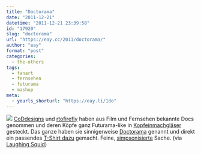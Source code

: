 ```yaml
---
title: "Doctorama"
date: "2011-12-21"
datetime: "2011-12-21 23:39:58"
id: "17920"
slug: "doctorama"
url: "https://eay.cc/2011/doctorama/"
author: "eay"
format: "post"
categories:
  - the-others
tags:
  - fanart
  - fernsehen
  - futurama
  - mashup
meta:
  - yourls_shorturl: "https://eay.li/1do"
---
```


![](https://eay.cc/uploads/2011/doctorama.jpg) [CoDdesigns](http://twitter.com/CoDdesigns) und [rtofirefly](http://twitter.com/rtofirefly) haben aus Film und Fernsehen bekannte Docs genommen und deren Köpfe ganz Futurama-like in [Kopfeinmachgläser](http://futurama.wikia.com/wiki/Heads_in_Jars) gesteckt. Das ganze haben sie sinnigerweise [Doctorama](http://www.redbubble.com/people/coddesigns/collections/116506-doctorama) genannt und direkt ein passendes [T-Shirt dazu](http://shirtoid.com/55231/doctorama/) gemacht. Feine, [simpsonisierte](http://eay.cc/?s=simpsonisiert) Sache. (via [Laughing Squid](http://laughingsquid.com/doctorama-famous-doctors-from-pop-culture-in-futurama-head-jars/))

